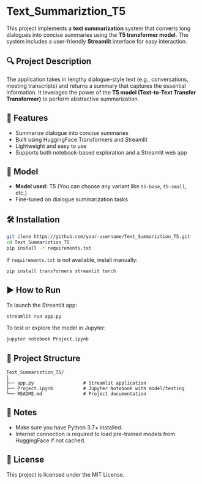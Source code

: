 
# Text_Summariztion_T5

This project implements a **text summarization** system that converts long dialogues into concise summaries using the **T5 transformer model**. The system includes a user-friendly **Streamlit** interface for easy interaction.

## 🔍 Project Description

The application takes in lengthy dialogue-style text (e.g., conversations, meeting transcripts) and returns a summary that captures the essential information. It leverages the power of the **T5 model (Text-to-Text Transfer Transformer)** to perform abstractive summarization.

## 🚀 Features

- Summarize dialogue into concise summaries
- Built using HuggingFace Transformers and Streamlit
- Lightweight and easy to use
- Supports both notebook-based exploration and a Streamlit web app

## 🧠 Model

- **Model used:** T5 (You can choose any variant like `t5-base`, `t5-small`, etc.)
- Fine-tuned on dialogue summarization tasks

## 🛠️ Installation

```bash
git clone https://github.com/your-username/Text_Summariztion_T5.git
cd Text_Summariztion_T5
pip install -r requirements.txt
```

If `requirements.txt` is not available, install manually:

```bash
pip install transformers streamlit torch
```

## ▶️ How to Run

To launch the Streamlit app:

```bash
streamlit run app.py
```

To test or explore the model in Jupyter:

```bash
jupyter notebook Project.ipynb
```

## 📁 Project Structure

```
Text_Summariztion_T5/
│
├── app.py                  # Streamlit application
├── Project.ipynb           # Jupyter Notebook with model/testing
└── README.md               # Project documentation
```

## 📌 Notes

- Make sure you have Python 3.7+ installed.
- Internet connection is required to load pre-trained models from HuggingFace if not cached.

## 📃 License

This project is licensed under the MIT License.
